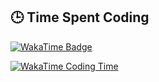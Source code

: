 ## 🕒 Time Spent Coding

[![WakaTime Badge](https://wakatime.com/badge/user/de003095-abba-40f1-96aa-f35a57c72909.svg?style=for-the-badge)](https://wakatime.com/@ridwanahmedxix)

[![WakaTime Coding Time](https://github-readme-stats.vercel.app/api/wakatime?username=ridwanahmedxix&theme=dark&layout=compact&langs_count=8&range=all_time&r=1)](https://wakatime.com/@ridwanahmedxix)

